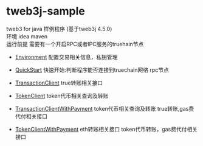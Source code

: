 # tweb3j-sample
tweb3 for java 样例程序 (基于tweb3j 4.5.0)   
环境 idea maven  
运行前提 需要有一个开启RPC或者IPC服务的truehain节点


- [Environment](https://github.com/truechain/tweb3j-sample/blob/master/src/main/java/com/truechain/Environment.java) 
配置交易相关信息，私钥管理

- [QuickStart](https://github.com/truechain/tweb3j-sample/blob/master/src/main/java/com/truechain/QuickStart.java) 
快速开始:判断程序能否连接到truechain网络 rpc节点

- [TransactionClient](https://github.com/truechain/tweb3j-sample/blob/master/src/main/java/com/truechain/TransactionClient.java) 
true转账相关接口

- [TokenClient](https://github.com/truechain/tweb3j-sample/blob/master/src/main/java/com/truechain/TokenClient.java) 
token代币相关查询及转账

- [TransactionClientWithPayment](https://github.com/truechain/tweb3j-sample/blob/master/src/main/java/com/truechain/TransactionClientWithPayment.java) token代币相关查询及转账
true转账,gas费代付相关接口

- [TokenClientWithPayment](https://github.com/truechain/tweb3j-sample/blob/master/src/main/java/com/truechain/TokenClientWithPayment.java) eth转账相关接口
token代币转账，gas费代付相关接口